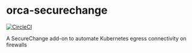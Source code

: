 # orca-securechange

[![CircleCI](https://circleci.com/gh/Tufin/orca-securechange.svg?style=svg)](https://circleci.com/gh/Tufin/orca-securechange)

A SecureChange add-on to automate Kubernetes egress connectivity on firewalls
